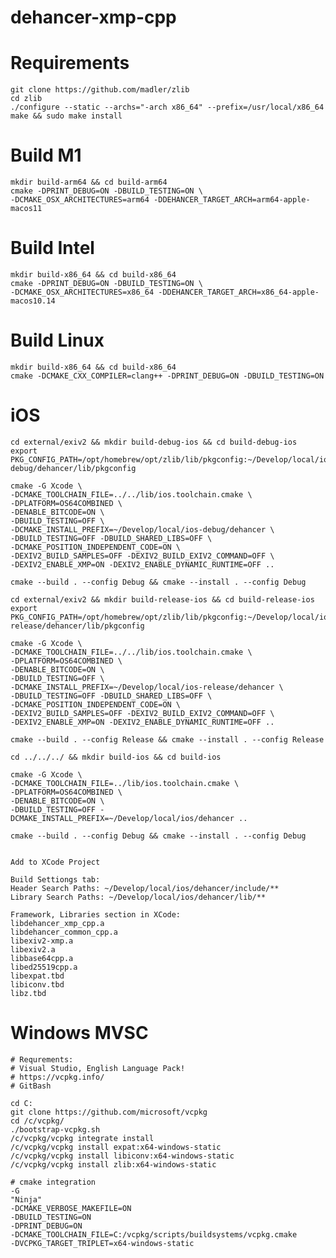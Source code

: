# dehancer-xmp-cpp

Requirements 
============

    git clone https://github.com/madler/zlib
    cd zlib 
    ./configure --static --archs="-arch x86_64" --prefix=/usr/local/x86_64
    make && sudo make install
    

Build M1
==========
    mkdir build-arm64 && cd build-arm64
    cmake -DPRINT_DEBUG=ON -DBUILD_TESTING=ON \
    -DCMAKE_OSX_ARCHITECTURES=arm64 -DDEHANCER_TARGET_ARCH=arm64-apple-macos11 

Build Intel
==========
    mkdir build-x86_64 && cd build-x86_64
    cmake -DPRINT_DEBUG=ON -DBUILD_TESTING=ON \
    -DCMAKE_OSX_ARCHITECTURES=x86_64 -DDEHANCER_TARGET_ARCH=x86_64-apple-macos10.14 

Build Linux
==========
    mkdir build-x86_64 && cd build-x86_64
    cmake -DCMAKE_CXX_COMPILER=clang++ -DPRINT_DEBUG=ON -DBUILD_TESTING=ON 


iOS 
=======
    cd external/exiv2 && mkdir build-debug-ios && cd build-debug-ios
    export PKG_CONFIG_PATH=/opt/homebrew/opt/zlib/lib/pkgconfig:~/Develop/local/ios-debug/dehancer/lib/pkgconfig

    cmake -G Xcode \
    -DCMAKE_TOOLCHAIN_FILE=../../lib/ios.toolchain.cmake \
    -DPLATFORM=OS64COMBINED \
    -DENABLE_BITCODE=ON \
    -DBUILD_TESTING=OFF \
    -DCMAKE_INSTALL_PREFIX=~/Develop/local/ios-debug/dehancer \
    -DBUILD_TESTING=OFF -DBUILD_SHARED_LIBS=OFF \
    -DCMAKE_POSITION_INDEPENDENT_CODE=ON \
    -DEXIV2_BUILD_SAMPLES=OFF -DEXIV2_BUILD_EXIV2_COMMAND=OFF \
    -DEXIV2_ENABLE_XMP=ON -DEXIV2_ENABLE_DYNAMIC_RUNTIME=OFF ..
    
    cmake --build . --config Debug && cmake --install . --config Debug 

    cd external/exiv2 && mkdir build-release-ios && cd build-release-ios
    export PKG_CONFIG_PATH=/opt/homebrew/opt/zlib/lib/pkgconfig:~/Develop/local/ios-release/dehancer/lib/pkgconfig

    cmake -G Xcode \
    -DCMAKE_TOOLCHAIN_FILE=../../lib/ios.toolchain.cmake \
    -DPLATFORM=OS64COMBINED \
    -DENABLE_BITCODE=ON \
    -DBUILD_TESTING=OFF \
    -DCMAKE_INSTALL_PREFIX=~/Develop/local/ios-release/dehancer \
    -DBUILD_TESTING=OFF -DBUILD_SHARED_LIBS=OFF \
    -DCMAKE_POSITION_INDEPENDENT_CODE=ON \
    -DEXIV2_BUILD_SAMPLES=OFF -DEXIV2_BUILD_EXIV2_COMMAND=OFF \
    -DEXIV2_ENABLE_XMP=ON -DEXIV2_ENABLE_DYNAMIC_RUNTIME=OFF ..

    cmake --build . --config Release && cmake --install . --config Release 

    cd ../../../ && mkdir build-ios && cd build-ios

    cmake -G Xcode \
    -DCMAKE_TOOLCHAIN_FILE=../lib/ios.toolchain.cmake \
    -DPLATFORM=OS64COMBINED \
    -DENABLE_BITCODE=ON \
    -DBUILD_TESTING=OFF -DCMAKE_INSTALL_PREFIX=~/Develop/local/ios/dehancer ..

    cmake --build . --config Debug && cmake --install . --config Debug

    
    Add to XCode Project  
    
    Build Settiongs tab:
    Header Search Paths: ~/Develop/local/ios/dehancer/include/**
    Library Search Paths: ~/Develop/local/ios/dehancer/lib/**     

    Framework, Libraries section in XCode:
    libdehancer_xmp_cpp.a
    libdehancer_common_cpp.a
    libexiv2-xmp.a
    libexiv2.a
    libbase64cpp.a
    libed25519cpp.a
    libexpat.tbd
    libiconv.tbd
    libz.tbd

Windows MVSC
=======
    # Requrements: 
    # Visual Studio, English Language Pack!
    # https://vcpkg.info/
    # GitBash

    cd C:
    git clone https://github.com/microsoft/vcpkg
    cd /c/vcpkg/
    ./bootstrap-vcpkg.sh
    /c/vcpkg/vcpkg integrate install
    /c/vcpkg/vcpkg install expat:x64-windows-static
    /c/vcpkg/vcpkg install libiconv:x64-windows-static 
    /c/vcpkg/vcpkg install zlib:x64-windows-static

    # cmake integration
    -G
    "Ninja"
    -DCMAKE_VERBOSE_MAKEFILE=ON
    -DBUILD_TESTING=ON
    -DPRINT_DEBUG=ON
    -DCMAKE_TOOLCHAIN_FILE=C:/vcpkg/scripts/buildsystems/vcpkg.cmake
    -DVCPKG_TARGET_TRIPLET=x64-windows-static